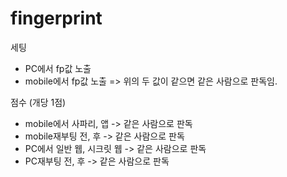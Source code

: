 # fingerprint

세팅
 - PC에서 fp값 노출
 - mobile에서 fp값 노출
 => 위의 두 값이 같으면 같은 사람으로 판독임.

점수 (개당 1점)
 - mobile에서 사파리, 앱 -> 같은 사람으로 판독
 - mobile재부팅 전, 후 -> 같은 사람으로 판독
 - PC에서 일반 웹, 시크릿 웹 -> 같은 사람으로 판독
 - PC재부팅 전, 후 -> 같은 사람으로 판독